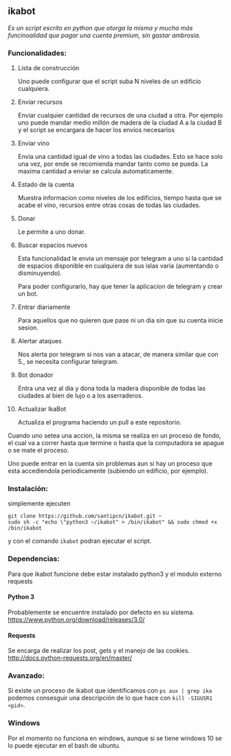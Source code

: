 ## ikabot

_Es un script escrito en python que otorga la misma y mucha más funcinoalidad que pagar una cuenta premium, sin gastar ambrosia._

### Funcionalidades:

1) Lista de construcción

	Uno puede configurar que el script suba N niveles de un edificio cualquiera.
	
2) Enviar recursos 

	Enviar cualquier cantidad de recursos de una ciudad a otra. Por ejemplo uno puede mandar medio millón de madera de la ciudad A a la ciudad B y el script se encargara de hacer los envios necesarios

3) Enviar vino

	Envia una cantidad igual de vino a todas las ciudades. Esto se hace solo una vez, por ende se recomienda mandar tanto como se pueda. La maxima cantidad a enviar se calcula automaticamente.

4) Estado de la cuenta

	Muestra informacion como niveles de los edificios, tiempo hasta que se acabe el vino, recursos entre otras cosas de todas las ciudades.
	
5) Donar

	Le permite a uno donar.
	
6) Buscar espacios nuevos

	Esta funcionalidad le envia un mensaje por telegram a uno si la cantidad de espacios disponible en cualquiera de sus islas varia (aumentando o disminuyendo).
	
	Para poder configurarlo, hay que tener la aplicacion de telegram y crear un bot.
	
7) Entrar diariamente

	Para aquellos que no quieren que pase ni un dia sin que su cuenta inicie sesion.
8) Alertar ataques

	Nos alerta por telegram si nos van a atacar, de manera similar que con 5., se necesita configurar telegram.

9) Bot donador

	Entra una vez al día y dona toda la madera disponible de todas las ciudades al bien de lujo o a los aserraderos.

10) Actualizar IkaBot

	Actualiza el programa haciendo un pull a este repositorio.

Cuando uno setea una accion, la misma se realiza en un proceso de fondo, el cual va a correr hasta que termine o hasta que la computadora se apague o se mate el proceso.

Uno puede entrar en la cuenta sin problemas aun si hay un proceso que esta accediendola periodicamente (subiendo un edificio, por ejemplo).

### Instalación:

simplemente ejecuten

	git clone https://github.com/santipcn/ikabot.git ~
	sudo sh -c "echo \"python3 ~/ikabot" > /bin/ikabot" && sudo chmod +x /bin/ikabot
	
y con el comando `ikabot` podran ejecutar el script.

### Dependencias:

Para que ikabot funcione debe estar instalado python3 y el modulo externo requests
#### Python 3
Probablemente se encuentre instalado por defecto en su sistema.
https://www.python.org/download/releases/3.0/
#### Requests
Se encarga de realizar los post, gets y el manejo de las cookies.
http://docs.python-requests.org/en/master/

### Avanzado:

Si existe un proceso de ikabot que identificamos con `ps aux | grep ika` podemos consesguir una descripción de lo que hace con `kill -SIGUSR1 <pid>`.

### Windows

Por el momento no funciona en windows, aunque si se tiene windows 10 se lo puede ejecutar en el bash de ubuntu.

